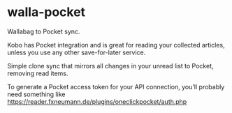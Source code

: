 # walla-pocket
Wallabag to Pocket sync.

Kobo has Pocket integration and is great for reading your collected articles, unless you use any other save-for-later service.

Simple clone sync that mirrors all changes in your unread list to Pocket, removing read items.

To generate a Pocket access token for your API connection, you'll probably need something like https://reader.fxneumann.de/plugins/oneclickpocket/auth.php
